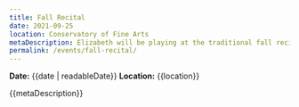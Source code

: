 ```yaml
---
title: Fall Recital
date: 2021-09-25
location: Conservatory of Fine Arts
metaDescription: Elizabeth will be playing at the traditional fall recital. It's going to be a wonderful show!
permalink: /events/fall-recital/
---
```


**Date:** {{date | readableDate}} 
**Location:** {{location}}

{{metaDescription}}